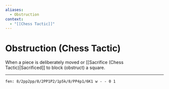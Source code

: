 ```yaml
---
aliases:
  - Obstruction
context:
  - "[[Chess Tactic]]"
---
```


# Obstruction (Chess Tactic)

When a piece is deliberately moved or [[Sacrifice (Chess Tactic)|Sacrificed]] to block (obstruct) a square.

---

```chesser
fen: 8/2pp2pp/8/2PP1P2/1p5k/8/PP4p1/6K1 w - - 0 1
```
